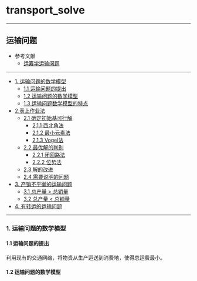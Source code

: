 # transport_solve
------------------------
## 运输问题
+ 参考文献 
    + [运筹学运输问题](https://www.jianshu.com/p/191d1e21f7ed)
------------------------
+ [1. 运输问题的数学模型](#1)
    + [1.1 运输问题的提出](#1.1)
    + [1.2 运输问题的数学模型](#1.2)
    + [1.3 运输问题数学模型的特点](#1.3)
+ [2.表上作业法](#2)
    + [2.1 确定初始基可行解](#2.1)
        + [2.1.1 西北角法](#2.1.1)
        + [2.1.2 最小元素法](#2.1.2)
        + [2.1.3 Vogel法](#2.1.3)
    + [2.2 最优解的判别](#2.2)
        + [2.2.1 闭回路法](#2.2.1)
        + [2.2.2 位势法](#2.2.2)
    + [2.3 解的改进](#2.3)
    + [2.4 需要说明的问题](#2.4)
+ [3. 产销不平衡的运输问题](#3)
    + [3.1 总产量 > 总销量](#3.1)
    + [3.2 总产量 < 总销量](#3.2)
+ [4. 有转运的运输问题](#2)
----------------------------------
<h3 id='1'>1. 运输问题的数学模型</h3>
<h4 id='1.1'>1.1 运输问题的提出</h4>
利用现有的交通网络，将物资从生产运送到消费地，使得总运费最小。
<h4 id='1.2'>1.2 运输问题的数学模型</h4>